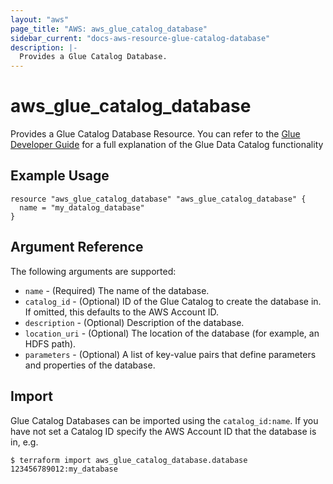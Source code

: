 ```yaml
---
layout: "aws"
page_title: "AWS: aws_glue_catalog_database"
sidebar_current: "docs-aws-resource-glue-catalog-database"
description: |-
  Provides a Glue Catalog Database.
---
```


# aws_glue_catalog_database

Provides a Glue Catalog Database Resource. You can refer to the [Glue Developer Guide](http://docs.aws.amazon.com/glue/latest/dg/populate-data-catalog.html) for a full explanation of the Glue Data Catalog functionality

## Example Usage

```hcl
resource "aws_glue_catalog_database" "aws_glue_catalog_database" {
  name = "my_datalog_database"
}
```

## Argument Reference

The following arguments are supported:

* `name` - (Required) The name of the database.
* `catalog_id` - (Optional) ID of the Glue Catalog to create the database in. If omitted, this defaults to the AWS Account ID.
* `description` - (Optional) Description of the database.
* `location_uri` - (Optional) The location of the database (for example, an HDFS path).
* `parameters` - (Optional) A list of key-value pairs that define parameters and properties of the database.

## Import

Glue Catalog Databases can be imported using the `catalog_id:name`. If you have not set a Catalog ID specify the AWS Account ID that the database is in, e.g.

```
$ terraform import aws_glue_catalog_database.database 123456789012:my_database
```
